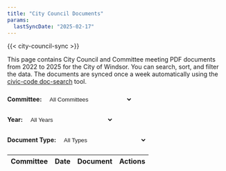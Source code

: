 ```yaml
---
title: "City Council Documents"
params:
  lastSyncDate: "2025-02-17"
---
```


{{< city-council-sync >}}

This page contains City Council and Committee meeting PDF documents from 2022 to 2025 for the City of Windsor. You can search, sort, and filter the data. The documents are synced once a week automatically using the [civic-code doc-search](https://github.com/dntiontk/civic-code?tab=readme-ov-file#doc-search) tool.

<!-- Latest DataTables CSS -->
<link href="https://cdn.datatables.net/2.2.2/css/dataTables.min.css" rel="stylesheet">
<link href="https://cdn.datatables.net/buttons/3.0.1/css/buttons.dataTables.min.css" rel="stylesheet">

<!-- Required JS -->
<script src="https://code.jquery.com/jquery-3.7.1.min.js"></script>
<script src="https://cdn.datatables.net/2.2.2/js/dataTables.min.js"></script>
<script src="https://cdn.datatables.net/buttons/3.0.1/js/dataTables.buttons.min.js"></script>
<script src="https://cdn.datatables.net/buttons/3.0.1/js/buttons.html5.min.js"></script>

<style>
.filters {
    margin: 20px 0;
    display: flex;
    gap: 20px;
    flex-wrap: wrap;
}
.filters label {
    margin-right: 5px;
    font-weight: bold;
}
.filters select {
    padding: 5px;
    border-radius: 4px;
    min-width: 200px;
    background-color: var(--background);
    color: var(--color);
    border: 1px solid var(--border-color);
}
.dataTables_wrapper {
    font-size: 0.9em;
}
table.dataTable {
    background-color: var(--background);
    color: var(--color);
    border-color: var(--border-color);
}
table.dataTable td {
    padding: 8px 10px;
    border-color: var(--border-color);
}
table.dataTable thead th {
    background-color: var(--background);
    color: var(--color);
    border-color: var(--border-color);
    font-weight: bold;
}
table.dataTable tbody tr {
    background-color: var(--background);
}
table.dataTable tbody tr:hover {
    background-color: var(--hover-color);
}
.document-type {
    font-size: 0.9em;
    opacity: 0.8;
}
.dataTables_wrapper .dataTables_length,
.dataTables_wrapper .dataTables_filter,
.dataTables_wrapper .dataTables_info,
.dataTables_wrapper .dataTables_processing,
.dataTables_wrapper .dataTables_paginate {
    color: var(--color) !important;
}
.dataTables_wrapper .dataTables_filter input {
    background-color: var(--background);
    color: var(--color);
    border: 1px solid var(--border-color);
    border-radius: 4px;
    padding: 5px;
}
.dataTables_wrapper .dataTables_length select {
    background-color: var(--background);
    color: var(--color);
    border: 1px solid var(--border-color);
}
.dataTables_wrapper .dataTables_paginate .paginate_button {
    background-color: var(--background) !important;
    color: var(--color) !important;
    border: 1px solid var(--border-color) !important;
}
.dataTables_wrapper .dataTables_paginate .paginate_button:hover {
    background-color: var(--hover-color) !important;
    color: var(--color) !important;
}
.dataTables_wrapper .dataTables_paginate .paginate_button.current {
    background-color: var(--hover-color) !important;
    color: var(--color) !important;
}
.download-link {
    color: var(--color);
    text-decoration: underline;
}
.download-link:hover {
    opacity: 0.8;
}
</style>

<div class="filters">
    <div>
        <label for="meetingTypeFilter">Committee:</label>
        <select id="meetingTypeFilter">
            <option value="">All Committees</option>
        </select>
    </div>
    <div>
        <label for="yearFilter">Year:</label>
        <select id="yearFilter">
            <option value="">All Years</option>
        </select>
    </div>
    <div>
        <label for="documentTypeFilter">Document Type:</label>
        <select id="documentTypeFilter">
            <option value="">All Types</option>
        </select>
    </div>
</div>

<table id="documentsTable" class="display">
    <thead>
        <tr>
            <th>Committee</th>
            <th>Date</th>
            <th>Document</th>
            <th>Actions</th>
        </tr>
    </thead>
    <tbody id="tableBody">
    </tbody>
</table>

<script>
const table = new DataTable('#documentsTable', {
    pageLength: 25,
    order: [[1, 'desc']],
    dom: 'lBfrtip',
    buttons: ['csv', 'excel'],
    language: {
        search: "Search all columns:"
    },
    ajax: {
        url: '/city-council-docs/documents.json',
        dataSrc: 'items'
    },
    columns: [
        { 
            data: 'meeting.name' 
        },
        { 
            data: 'date',
            render: (data, type, row) => {
                if (type === 'display') {
                    const date = new Date(data);
                    return date.toLocaleDateString('en-GB', {
                        weekday: 'long',
                        year: 'numeric',
                        month: 'long',
                        day: 'numeric'
                    });
                }
                return data;
            }
        },
        { 
            data: 'name',
            render: (data, type, row) => {
                const docType = data.split('.')[0].toLowerCase().includes('agenda') ? 'Agenda' :
                               data.split('.')[0].toLowerCase().includes('minutes') ? 'Minutes' :
                               data.split('.')[0].toLowerCase().includes('consolidated') ? 'Consolidated Agenda' :
                               'Other';
                return `<strong>${docType}</strong><div class="document-type">${data}</div>`;
            }
        },
        { 
            data: 'link',
            render: (data, type, row) => `<a href="${data}" target="_blank" class="download-link">Download</a>`
        }
    ],
    initComplete: function(settings, json) {
        // Populate filters
        const meetingTypes = new Set(json.items.map(item => item.meeting.name));
        const years = new Set(json.items.map(item => new Date(item.date).getFullYear()));
        const documentTypes = new Set(json.items.map(item => {
            const name = item.name.toLowerCase();
            return name.includes('agenda') ? 'Agenda' :
                   name.includes('minutes') ? 'Minutes' :
                   name.includes('consolidated') ? 'Consolidated Agenda' :
                   'Other';
        }));
        
        populateFilter('meetingTypeFilter', meetingTypes);
        populateFilter('yearFilter', Array.from(years).sort((a, b) => b - a));
        populateFilter('documentTypeFilter', documentTypes);
        
        // Add filter functionality
        $('.filters select').on('change', function() {
            table.draw();
        });
        
        // Custom filtering function
        $.fn.dataTable.ext.search.push(function(settings, data, dataIndex) {
            const meetingType = $('#meetingTypeFilter').val();
            const year = $('#yearFilter').val();
            const docType = $('#documentTypeFilter').val();
            
            const rowMeetingType = data[0];
            const rowDate = new Date(data[1]);
            const rowDocType = data[2];
            
            const meetingMatch = !meetingType || rowMeetingType === meetingType;
            const yearMatch = !year || rowDate.getFullYear().toString() === year;
            const docMatch = !docType || rowDocType.includes(docType);
            
            return meetingMatch && yearMatch && docMatch;
        });
    }
});

function populateFilter(id, values) {
    const filter = document.getElementById(id);
    Array.from(values).sort().forEach(value => {
        const option = document.createElement('option');
        option.value = value;
        option.textContent = value;
        filter.appendChild(option);
    });
}
</script>
